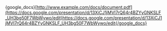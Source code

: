 {google_docs}[http://www.example.com/docs/document.pdf](https://docs.google.com/presentation/d/13XiCJ1jMVI7rQ64r4BZYyGNKSLF_UH3bg50F7WbWywo/edit)https://docs.google.com/presentation/d/13XiCJ1jMVI7rQ64r4BZYyGNKSLF_UH3bg50F7WbWywo/edit{/google_docs}
